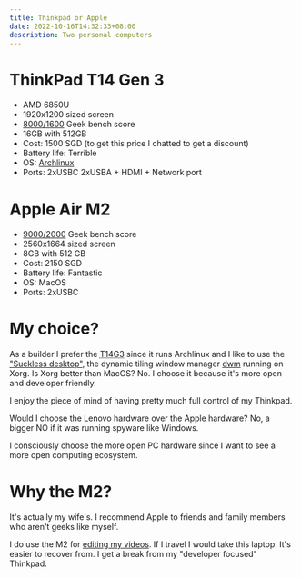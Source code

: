 ```yaml
---
title: Thinkpad or Apple
date: 2022-10-16T14:32:33+08:00
description: Two personal computers
---
```


# ThinkPad T14 Gen 3

- AMD 6850U
- 1920x1200 sized screen
- [8000/1600](https://browser.geekbench.com/v5/cpu/17333038) Geek bench score
- 16GB with 512GB
- Cost: 1500 SGD (to get this price I chatted to get a discount)
- Battery life: Terrible
- OS: <a href="https://wiki.archlinux.org/title/Lenovo_ThinkPad_T14_(AMD)_Gen_3">Archlinux</a>
- Ports: 2xUSBC 2xUSBA + HDMI + Network port

<picture>
<source type="image/avif" src="https://s.natalian.org/2022-10-16/tpm2.avif" alt="Thinkpad vs Apple" />
<source type="image/webp" src="https://s.natalian.org/2022-10-16/tpm2.webp" />
</picture>

# Apple Air M2

- [9000/2000](https://browser.geekbench.com/v5/cpu/17683604) Geek bench score
- 2560x1664 sized screen
- 8GB with 512 GB
- Cost: 2150 SGD
- Battery life: Fantastic
- OS: MacOS
- Ports: 2xUSBC

# My choice?

As a builder I prefer the <abbr title="ThinkPad T14 Gen 3">T14G3</abbr> since it runs
Archlinux and I like to use the <a href="https://suckless.org/">"Suckless desktop"</a>, the dynamic tiling window
manager [dwm](https://dwm.suckless.org/) running on Xorg. Is Xorg better than MacOS? No. I choose it because it's more open and developer friendly.

I enjoy the piece of mind of having pretty much full control of my Thinkpad.

Would I choose the Lenovo hardware over the Apple hardware? No, a bigger NO if it was running spyware like Windows.

I consciously choose the more open PC hardware since I want to see a more open computing ecosystem.

# Why the M2?

It's actually my wife's. I recommend Apple to friends and family members who aren't geeks like myself.

I do use the M2 for [editing my videos](https://www.youtube.com/kaihendry). If I travel I would take this laptop. It's easier to recover from. I get a break from my "developer focused" Thinkpad.
